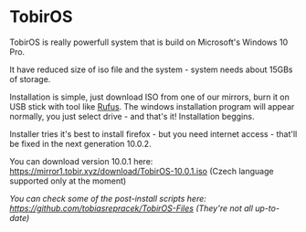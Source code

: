 # TobirOS
TobirOS is really powerfull system that is build on Microsoft's Windows 10 Pro.

It have reduced size of iso file and the system - system needs about 15GBs of storage.

Installation is simple, just download ISO from one of our mirrors, burn it on USB stick with tool like <a href="https://rufus.ie/">Rufus</a>.
The windows installation program will appear normally, you just select drive - and that's it! Installation beggins.

Installer tries it's best to install firefox - but you need internet access - that'll be fixed in the next generation 10.0.2.

You can download version 10.0.1 here:
https://mirror1.tobir.xyz/download/TobirOS-10.0.1.iso
(Czech language supported only at the moment)

<i>You can check some of the post-install scripts here:
https://github.com/tobiasrepracek/TobirOS-Files
(They're not all up-to-date)
